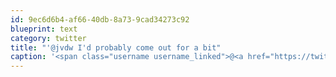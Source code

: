 ```yaml
---
id: 9ec6d6b4-af66-40db-8a73-9cad34273c92
blueprint: text
category: twitter
title: "'@jvdw I'd probably come out for a bit"
caption: '<span class="username username_linked">@<a href="https://twitter.com/jvdw" title="John van der Woude">jvdw</a></span> I''d probably come out for a bit'
---
```

